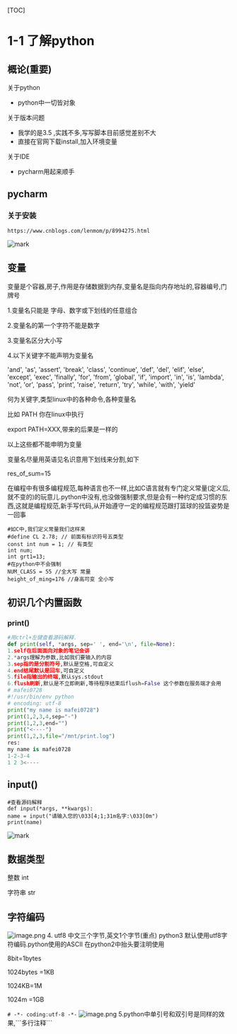 [TOC]

# 1-1 了解python

## 概论(重要)

关于python

* python中一切皆对象

关于版本问题

* 我学的是3.5 ,实践不多,写写脚本目前感觉差别不大
* 直接在官网下载install,加入环境变量

关于IDE 

* pycharm用起来顺手

## pycharm

### 关于安装

```shell
https://www.cnblogs.com/lenmom/p/8994275.html
```

![mark](http://otu09lzop.bkt.clouddn.com/typora-photo/180714/BH1h48dK08.png?imageslim)

## 变量
变量是个容器,房子,作用是存储数据到内存,变量名是指向内存地址的,容器编号,门牌号

1.变量名只能是 字母、数字或下划线的任意组合

2.变量名的第一个字符不能是数字

3.变量名区分大小写

4.以下关键字不能声明为变量名

'and', 'as', 'assert', 'break', 'class', 'continue', 'def', 'del', 'elif', 'else', 'except', 'exec', 'finally', 'for', 'from', 'global', 'if', 'import', 'in', 'is', 'lambda', 'not', 'or', 'pass', 'print', 'raise', 'return', 'try', 'while', 'with', 'yield'

何为关键字,类型linux中的各种命令,各种变量名

比如 PATH 你在linux中执行

export PATH=XXX,带来的后果是一样的

以上这些都不能申明为变量

变量名尽量用英语见名识意用下划线来分割,如下

res_of_sum=15

在编程中有很多编程规范,每种语言也不一样,比如C语言就有专门定义常量(定义后,就不变的)的玩意儿.python中没有,也没做强制要求,但是会有一种约定成习惯的东西,这就是编程规范,新手写代码,从开始遵守一定的编程规范跟打篮球的投篮姿势是一回事

```shell
#如C中,我们定义常量我们这样来
#define CL 2.78; // 前面有标识符号五类型
const int num = 1; // 有类型
int num;
int grt1=13;
#在python中不会强制
NUM_CLASS = 55 //全大写 常量
height_of_ming=176 //身高可变 全小写 

```

## 初识几个内置函数

### print()

```python
#用ctrl+左键查看源码解释.	
def print(self, *args, sep=' ', end='\n', file=None): 
1.self在后面面向对象的笔记会讲
2.*args理解为参数,比如我们要输入的内容
3.sep指的是分割符号,默认是空格,可自定义
4.end结尾默认是回车,可自定义
5.file指输出的终端,默认sys.stdout
6.flush刷新,默认是不立即刷新,等待程序结束后flush=False 这个参数在服务端才会用
# mafei0728
#!/usr/bin/env python
# encoding: utf-8
print("my name is mafei0728")
print(1,2,3,4,sep="-")
print(1,2,3,end="")
print("<----")
print(1,2,3,file="/mnt/print.log")
res:
my name is mafei0728
1-2-3-4
1 2 3<----
```

## input()

```shell
#查看源码解释
def input(*args, **kwargs):
name = input("请输入您的\033[4;1;31m名字:\033[0m")
print(name)
```

![mark](http://otu09lzop.bkt.clouddn.com/typora-photo/180714/Kik6KgJBf7.png?imageslim)

## 数据类型

整数 int

字符串 str

## 字符编码

![image.png](http://upload-images.jianshu.io/upload_images/6636162-d3b32a04b936bea3.png?imageMogr2/auto-orient/strip%7CimageView2/2/w/1240)
4. utf8 中文三个字节,英文1个字节(重点) python3 默认使用utf8字符编码.python使用的ASCII
  在python2中抬头要注明使用 

  8bit=1bytes

  1024bytes =1KB

  1024KB=1M

  1024m =1GB

  `# -*- coding:utf-8 -*-`
  ![image.png](http://upload-images.jianshu.io/upload_images/6636162-7711d36b5cbc01cb.png?imageMogr2/auto-orient/strip%7CimageView2/2/w/1240)
  5.python中单引号和双引号是同样的效果,\```多行注释```
